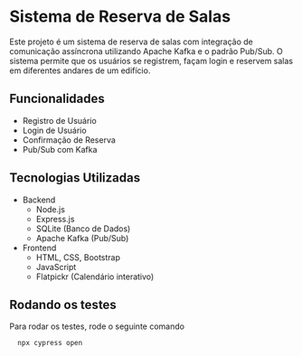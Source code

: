 
# Sistema de Reserva de Salas

Este projeto é um sistema de reserva de salas com integração de comunicação assíncrona utilizando Apache Kafka e o padrão Pub/Sub. O sistema permite que os usuários se registrem, façam login e reservem salas em diferentes andares de um edifício.




## Funcionalidades

- Registro de Usuário
- Login de Usuário
- Confirmação de Reserva
- Pub/Sub com Kafka

## Tecnologias Utilizadas
- Backend
  - Node.js
  - Express.js
  - SQLite (Banco de Dados)
  - Apache Kafka (Pub/Sub)
- Frontend
  - HTML, CSS, Bootstrap
  - JavaScript
  - Flatpickr (Calendário interativo)



## Rodando os testes

Para rodar os testes, rode o seguinte comando

```bash
  npx cypress open
```

